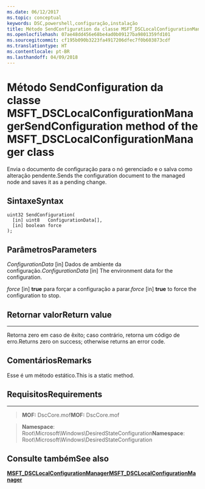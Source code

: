 ```yaml
---
ms.date: 06/12/2017
ms.topic: conceptual
keywords: DSC,powershell,configuração,instalação
title: Método SendConfiguration da classe MSFT_DSCLocalConfigurationManager
ms.openlocfilehash: 07ae48dd456e68be4ad0b09127ba9801359fd101
ms.sourcegitcommit: cf195b090b3223fa4917206dfec7f0b603873cdf
ms.translationtype: HT
ms.contentlocale: pt-BR
ms.lasthandoff: 04/09/2018
---
```

# <a name="sendconfiguration-method-of-the-msftdsclocalconfigurationmanager-class"></a><span data-ttu-id="45c77-103">Método SendConfiguration da classe MSFT_DSCLocalConfigurationManager</span><span class="sxs-lookup"><span data-stu-id="45c77-103">SendConfiguration method of the MSFT_DSCLocalConfigurationManager class</span></span>

<span data-ttu-id="45c77-104">Envia o documento de configuração para o nó gerenciado e o salva como alteração pendente.</span><span class="sxs-lookup"><span data-stu-id="45c77-104">Sends the configuration document to the managed node and saves it as a pending change.</span></span>

<a name="syntax"></a><span data-ttu-id="45c77-105">Sintaxe</span><span class="sxs-lookup"><span data-stu-id="45c77-105">Syntax</span></span>
------

```mof
uint32 SendConfiguration(
  [in] uint8   ConfigurationData[],
  [in] boolean force
);
```

<a name="parameters"></a><span data-ttu-id="45c77-106">Parâmetros</span><span class="sxs-lookup"><span data-stu-id="45c77-106">Parameters</span></span>
----------

<span data-ttu-id="45c77-107">*ConfigurationData* \[in\] Dados de ambiente da configuração.</span><span class="sxs-lookup"><span data-stu-id="45c77-107">*ConfigurationData* \[in\] The environment data for the configuration.</span></span>

<span data-ttu-id="45c77-108">*force* \[in\] **true** para forçar a configuração a parar.</span><span class="sxs-lookup"><span data-stu-id="45c77-108">*force* \[in\] **true** to force the configuration to stop.</span></span>

## <a name="return-value"></a><span data-ttu-id="45c77-109">Retornar valor</span><span class="sxs-lookup"><span data-stu-id="45c77-109">Return value</span></span>
------------

<span data-ttu-id="45c77-110">Retorna zero em caso de êxito; caso contrário, retorna um código de erro.</span><span class="sxs-lookup"><span data-stu-id="45c77-110">Returns zero on success; otherwise returns an error code.</span></span>

## <a name="remarks"></a><span data-ttu-id="45c77-111">Comentários</span><span class="sxs-lookup"><span data-stu-id="45c77-111">Remarks</span></span>

<span data-ttu-id="45c77-112">Esse é um método estático.</span><span class="sxs-lookup"><span data-stu-id="45c77-112">This is a static method.</span></span>

## <a name="requirements"></a><span data-ttu-id="45c77-113">Requisitos</span><span class="sxs-lookup"><span data-stu-id="45c77-113">Requirements</span></span>
------------
><span data-ttu-id="45c77-114">**MOF:** DscCore.mof</span><span class="sxs-lookup"><span data-stu-id="45c77-114">**MOF:** DscCore.mof</span></span>

><span data-ttu-id="45c77-115">**Namespace**: Root\Microsoft\Windows\DesiredStateConfiguration</span><span class="sxs-lookup"><span data-stu-id="45c77-115">**Namespace**: Root\Microsoft\Windows\DesiredStateConfiguration</span></span>


## <a name="see-also"></a><span data-ttu-id="45c77-116">Consulte também</span><span class="sxs-lookup"><span data-stu-id="45c77-116">See also</span></span>


[<span data-ttu-id="45c77-117">**MSFT_DSCLocalConfigurationManager**</span><span class="sxs-lookup"><span data-stu-id="45c77-117">**MSFT_DSCLocalConfigurationManager**</span></span>](msft-dsclocalconfigurationmanager.md)